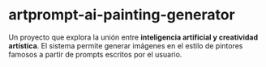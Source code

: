 # artprompt-ai-painting-generator
Un proyecto que explora la unión entre **inteligencia artificial y creatividad artística**.   El sistema permite generar imágenes en el estilo de pintores famosos a partir de prompts escritos por el usuario.
